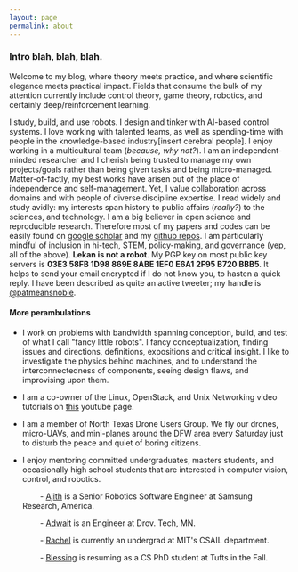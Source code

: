 ```yaml
---
layout: page
permalink: about
---
```


<?php include_once("analyticstracking.php") ?>

### Intro blah, blah, blah.

<!-- #### Tell me what you got -->

Welcome to my blog, where theory meets practice, and where scientific elegance meets practical impact. Fields that consume the bulk of my attention currently include control theory, game theory, robotics, and certainly deep/reinforcement learning.

I study, build, and use robots. I design and tinker with AI-based control systems. I love working with talented teams, as well as spending-time with people in the knowledge-based industry[insert cerebral people]. I enjoy working in a multicultural team (_because, why not?_). I am an independent-minded researcher and I cherish being trusted to manage my own projects/goals rather than being given tasks and being micro-managed. Matter-of-factly, my best works have arisen out of the place of independence and self-management. Yet, I value collaboration across domains and with people of diverse discipline expertise. I read widely and study avidly: my interests span history to public affairs (_really?_) to the sciences, and technology.
I am a big believer in open science and reproducible research. Therefore most of my papers and codes can be easily found on [google scholar](https://scholar.google.com/citations?user=JeUaqqEAAAAJ&hl=en) and my [github repos](https://github.com/lakehanne). I am particularly mindful of inclusion in hi-tech, STEM, policy-making, and governance (yep, all of the above). **Lekan is not a robot**. My PGP key on most public key servers is **03E3 58FB 1D98 869E 8ABE  1EF0 E6A1 2F95 B720 BBB5**. It helps to send your email encrypted if I do not know you, to hasten a quick reply.  I have been described as quite an active tweeter; my handle is [@patmeansnoble](https://twitter.com/patmeansnoble).

<!-- I was ~~buttered and bread~~ born and bred in Southern Nigeria. I spent most of my adolescent and adult years in the only logical place in the whole wide world where one can maximize one's 'life-fun-index': [**whispers**][Lagos, Nigeria](https://en.wikipedia.org/wiki/Lagos). I speak and write fluently in the [Yoruba](https://en.wikipedia.org/wiki/Yoruba_language) and English Languages -- languages I have spoken and used throughout my entire life. I once lived in Northern Nigeria, so I do understand some Hausa and teeny bits of Arabic -- though I do admit that most of it has slipped from my understanding. Having lived in Japan, I acquired a basic fluency of ~~Japaneasy~~ Japanese; I am currently working on a wizard-level proficiency. I love to meet people from other cultures and backgrounds -- it strengthens my understanding of the human race. My accent has often been compared to the French one, though I have no idea what that is. I enjoy Afro-Jazz, Japanese-Afro Jazz, and alternative rock music. I recently acquired an electric guitar (at [Ochanomizu](https://en.wikipedia.org/wiki/Ochanomizu)), which I am learning to play. Someday, I do hope to be a street entertainer (_wouldn't that be fun?_). -->

<!-- There are many places I call home including but not limited to the following: Lagos, Tokyo, [City of Sheafs](https://en.wikipedia.org/wiki/Sheffield), Dallas, TX and soon [Shikaakwa](http://www.todayifoundout.com/index.php/2013/07/how-chicago-got-its-name/), IL. -->

<!-- At various times in my time on this planet, I have been a _[Lagosian](https://en.wiktionary.org/wiki/Lagosian) (center of excellence, ilu ebi mi)_, a _[Sheffielder](https://www.urbandictionary.com/define.php?term=Sheffielder) (aka biggest village in Yorkshire and home of my forever friends)_, a _Bostonian (yep, spirit of America!)_, a _Londoner_, and most recently a _[Tokyokko/Edokko](https://web-japan.org/tokyo/know/edokko/edo.html) (aye city that doesn't see the sunset!)_,  and a  _[Dallasite](https://www.dmagazine.com/frontburner/2012/01/are-we-dallasites-or-dallasonians-fort-worthers-or-fort-worthians-etymology-tells-us-who-we-are/) (ew!)_. Starting in Summer 2019, I will be a _Shikaakwan (aka Chicagoan)_.

#### Research, you say?

My work explores better model representation in dynamical systems using state-of-the-art neural network function approximators, for example in adaptive control or model predictive control of complex nonlinear systems. My background is in Physics and Control theory and I spend my PhD research exploring better ways of automating motion alignment correction systems in clinical cancer radiotherapy of malignant cancers of the head and neck region. The novelty of my work includes (i) the design and use of soft robots with morphological computation properties to dynamically adjust patient motion along desired degrees of freedom during cancer radiotherapy treatment; (ii) leveraging Cosserat's beam theory, Luh's algorithm, the forward and backward Euler methods, and screw theory for the kinodynamic planning and execution of trajectories by these soft and semi-rigid continuum robots -->

<!--
#### Research Background

In stereotactic radiosurgery of the head and neck region, patients are typically positioned in a supine manner on a 6-DOF robotic couch for motion alignment correction with respect to an incident radiation. As such, the precision of delivery of radiation dose to target tumor is extremely important. Target miss in dosimetry angle or errors arising from patient positioning have been known to cause eczema, brain complications, and the exposure of organs at risks.
{% include fig.html
max-width="200px" file="/imgs/homepage/igrt_setup.jpg" alt="igrt setup"
float="right"  border="1px dotted black"  margin="0px 0px 15px 20px" align="right"
 %}
To prevent the patient from drifting from pre-calibrated pose on the 6-DOF robotic treatment couch, clinicians fixate metallic rings/frames, or elastic plastic masks on the patient's head and neck region so that involuntary motion by the patient is greatly minimized. But the use of such rings or masks have undesirable effects such as attenuating the radiation beam (thus minimizing incident dose and treatment efficacy), or making the patient uncomfortable.
The majority of such masks employed do not compensate for real-time patient deviation from planned targets. To compensate for such drifts, I proposed a [neuro-adaptive controller][iros-paper] for a network of compliant soft-robot systems to automatically move the patient's head and neck to desired pose based on a learning based finite-state machine.

{% include fig.html
max-width="100px" file="/imgs/homepage/moveit.jpg" alt="igrt setup"
float="right"  border="1px dotted black"  margin="0px 0px 15px 20px" align="right"
 %}

The idea is that by actuating elastomeric polymer enclosures that inflate or deflate based on the amount of air that is sent into them or by the amount of pressure that is exerted on them by a human-body part (such as the head or neck), one can achieve a desired level of pose in frameless or maskless radiotherapy without sacrificing patient comfort or treatment efficacy as existing technologies allow. -->

#### More perambulations

+   I work on problems with bandwidth spanning conception, build, and test of what I call "fancy little robots". I fancy conceptualization, finding issues and directions, definitions, expositions and critical insight. I like to investigate the physics behind machines, and to understand the interconnectedness of components, seeing design flaws,  and improvising upon them.

<!-- + I regularly peer-review for the following academic conferences and journals:

    &nbsp; &nbsp; &nbsp; &nbsp; - Institute of Physics: Measurement Science and Technology (Journal)

    &nbsp; &nbsp; &nbsp; &nbsp; - International Conference on Robotics and Automation (ICRA)

    &nbsp; &nbsp; &nbsp; &nbsp; - International Conference on Intelligent Robots and Systems (IROS)

    &nbsp; &nbsp; &nbsp; &nbsp; - Neural Computing and Applications (NCAA Journal)

    &nbsp; &nbsp; &nbsp; &nbsp; - International Federation of Automatic Control (IFAC) World Congress

    &nbsp; &nbsp; &nbsp; &nbsp; - American Control Conference (ACC) -->

<!-- + I had my masters degree in Control Systems from Sheffield Uni in the UK.

+ I had my Bachelors in Physics. Specifically, my thesis was on the single fractional parentage coefiicients in the sd-shell nuclei, advised by [Prof. Ademola Amusa](https://www.linkedin.com/in/ademola-amusa-b40812122/). -->

<!-- + In a previous life, I was a manager at Coca-Cola HBC. The thrill of discovery and the joy  of creative achievement led me to embrace the limited earning prospects of an academic life. -->

+ I am a co-owner of the Linux, OpenStack, and Unix Networking video tutorials on [this](https://www.youtube.com/channel/UC-0PMn0rKV_ZOHF-qX6N3fQ/videos) youtube page.

+ I am a member of North Texas Drone Users Group. We fly our drones, micro-UAVs, and mini-planes around the DFW area every Saturday just to disturb the peace and quiet of boring citizens.


+ I enjoy mentoring committed undergraduates, masters students, and occasionally high school students that are interested in computer vision, control, and robotics.

    &nbsp; &nbsp; &nbsp; &nbsp; -   [Ajith](https://www.linkedin.com/in/ajithvenkateswaran) is a Senior Robotics Software Engineer at Samsung Research, America.

    &nbsp; &nbsp; &nbsp; &nbsp; -   [Adwait](https://www.linkedin.com/in/adwaitkulkarni93) is an Engineer at Drov. Tech, MN.

    &nbsp; &nbsp; &nbsp; &nbsp; -   [Rachel](https://github.com/rsthomp) is currently an undergrad at MIT's CSAIL department.

    &nbsp; &nbsp; &nbsp; &nbsp; -   [Blessing]() is resuming as a CS PhD student at Tufts in the Fall.

<!-- + I still consider Sheffield my adopted home. Biggest village in Yorkshire, where I've made some of my biggest mistakes; where I've met some of the best people I could ever hope to know. City of hills. Home of the Yorkshire pudding. Of thee I sing!
#### Name Etymology

People often ask me how to pronounce my name, and its meaning. Here we go:

+ Lekan is the short form of "Olalekan", which literally means "wealth increased by a factor of one" in [Yoruba](https://en.wikipedia.org/wiki/Yoruba_language), a (Benin-Congo) language of the [Yoruba people](https://en.wikipedia.org/wiki/Yoruba_people) of West Africa.

+ Lekan is pronounced "Lay-con", or "Lay-kañ", where "añ" is akin to the intonation of "ION" in say, "captION".  

+ My last name is rather a little long-winding to roll on the tongue. But let me deconstruct its meaning first. From what I understand, my paternal ancestors
migrated from the Delta area of Nigeria (Warri, specifically) to Yorubaland many generations ago. They fully assimilated into the local Yoruba culture, and became part [Ifá](https://en.wikipedia.org/wiki/If%C3%A1) divinators, and part [Ogun](https://en.wikipedia.org/wiki/Ogun)  worshippers to boot (it is rather amusing that I chose the Engineering profession given that Ogun is generally worshipped by blacksmiths and technologists); "molu" is a compressed form of "mu olu", often abbreviated as "m'olu" or "molu" in contemporary Yoruba; it means "to take victory" or something of that facsimile. If you're catching my drift already, you'll see where this is going: Ogunmolu means "the god of iron prevailed". It's altogether pronounced as "O-goon-moe-loo". There you go.


+   When I am not busy, I am probably on [quora](https://www.quora.com/profile/Lekan-4), the [ros answers forum](http://answers.ros.org) or the [pytorch forum](http://discuss.pytorch.org) answering and posting questions.

+   Among the places I call home include Lagos, Nigeria; Sheffield, United Kingdom; Boston, MA; and of course Tokyo, Japan.
[iros-paper]: https://arxiv.org/abs/1703.03821v3

-->
